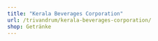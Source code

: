 ```yaml
---
title: "Kerala Beverages Corporation"
url: /trivandrum/kerala-beverages-corporation/
shop: Getränke
---
```

